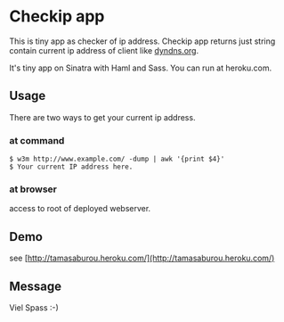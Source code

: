 Checkip app
===========

This is tiny app as checker of ip address.
Checkip app returns just string contain current ip address of client like [dyndns.org](http://checkip.dyndns.org/).

It's tiny app on Sinatra with Haml and Sass.
You can run at heroku.com.


Usage
-----

There are two ways to get your current ip address.

### at command

    $ w3m http://www.example.com/ -dump | awk '{print $4}'
    $ Your current IP address here.

### at browser

access to root of deployed webserver.


Demo
-----

see [http://tamasaburou.heroku.com/](http://tamasaburou.heroku.com/)


Message
-----

Viel Spass :-)
